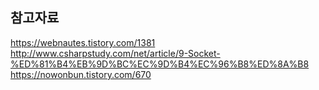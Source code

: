 ## 참고자료
https://webnautes.tistory.com/1381
http://www.csharpstudy.com/net/article/9-Socket-%ED%81%B4%EB%9D%BC%EC%9D%B4%EC%96%B8%ED%8A%B8
https://nowonbun.tistory.com/670